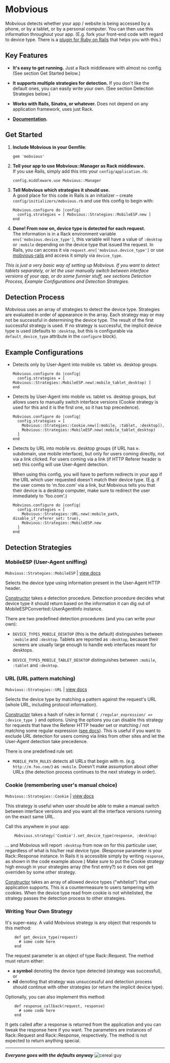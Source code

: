 # Mobvious

Mobvious detects whether your app / website is being accessed by a phone, or by a tablet,
or by a personal computer. You can then use this information throughout your app. (E.g.
fork your front-end code with regard to device type. There is a
[plugin for Ruby on Rails](https://github.com/jistr/mobvious-rails) that helps you with this.)

## Key Features

* **It's easy to get running.** Just a Rack middleware with almost no config. (See
  section Get Started below.)

* **It supports multiple strategies for detection.** If you don't like the default ones,
  you can easily write your own. (See section Detection Strategies below.)

* **Works with Rails, Sinatra, or whatever.** Does not depend on any application
  framework, uses just Rack.

* **[Documentation](http://rdoc.info/github/jistr/mobvious/frames).**
  

## Get Started

1.  **Include Mobvious in your Gemfile**:

        gem 'mobvious'

2.  **Tell your app to use Mobvious::Manager as Rack middleware.**  
    If you use Rails, simply add this into your `config/application.rb`:

        config.middleware.use Mobvious::Manager

3.  **Tell Mobvious which strategies it should use.**  
    A good place for this code in Rails is an initializer – create
    `config/initializers/mobvious.rb` and use this config to begin with:

        Mobvious.configure do |config|
          config.strategies = [ Mobvious::Strategies::MobileESP.new ]
        end

4.  **Done! From now on, device type is detected for each request.**  
    The information is
    in a Rack environment variable `env['mobvious.device_type']`, this variable will
    have a value of `:desktop` or `:mobile` depending on the device type that issued
    the request. In Rails, you can access it via `request.env['mobvious.device_type']`
    or use [mobvious-rails](https://github.com/jistr/mobvious-rails)
    and access it simply via `device_type`.

*This is just a very basic way of setting up Mobvious. If you want to detect
tablets separately, or let the user manually switch between interface versions of your
app, or do some funnier stuff, see sections Detection Process, Example Configurations
and Detection Strategies.*

## Detection Process

Mobvious uses an array of strategies to detect the device type.
Strategies are evaluated in order of appearance in the array. Each strategy may or
may not be successful in determining the device type. The result of the first successful
strategy is used. If no strategy is successful, the implicit device type is used
(defaults to `:desktop`, but this is configurable via `default_device_type` attribute
in the `configure` block).


## Example Configurations

*   Detects only by User-Agent into mobile vs. tablet vs. desktop groups.

        Mobvious.configure do |config|
          config.strategies = [ Mobvious::Strategies::MobileESP.new(:mobile_tablet_desktop) ]
        end

*   Detects by User-Agent into mobile vs. tablet vs. desktop groups, but allows users
    to manually switch interface versions (Cookie strategy is used for this and it is
    the first one, so it has top precedence).

        Mobvious.configure do |config|
          config.strategies = [
            Mobvious::Strategies::Cookie.new([:mobile, :tablet, :desktop]),
            Mobvious::Strategies::MobileESP.new(:mobile_tablet_desktop)
          ]
        end

*   Detects by URL into mobile vs. desktop groups (if URL has `m.` subdomain,
    use mobile interface), but only for users coming directly, not via a link
    clicked. For users coming via a link (if HTTP Referer header is set)
    this config will use User-Agent detection.

    When using this config, you will have to perform redirects in your app if
    the URL which user requested doesn't match their device type.
    (E.g. if the user comes to 'm.foo.com' via a link, but Mobvious tells you
    that their device is a desktop computer, make sure to redirect the user
    immediately to 'foo.com'.)

        Mobvious.configure do |config|
          config.strategies = [
            Mobvious::Strategies::URL.new(:mobile_path, disable_if_referer_set: true),
            Mobvious::Strategies::MobileESP.new
          ]
        end


## Detection Strategies

### MobileESP (User-Agent sniffing)

`Mobvious::Strategies::MobileESP` | [view docs](http://rdoc.info/github/jistr/mobvious/master/Mobvious/Strategies/MobileESP)

Selects the device type using information present in the User-Agent HTTP header.

[Constructor](http://rdoc.info/github/jistr/mobvious/master/Mobvious/Strategies/MobileESP#initialize-instance_method)
takes a detection procedure.
Detection procedure decides what device type it should return based on the
information it can dig out of MobileESPConverted::UserAgentInfo instance.

There are two predefined detection procedures (and you can write your own):

*   `DEVICE_TYPES_MOBILE_DESKTOP` (this is the default)
    distinguishes between `:mobile` and `:desktop`. Tablets
    are reported as `:desktop`, because their screens are usually large enough to handle
    web interfaces meant for desktops.

*   `DEVICE_TYPES_MOBILE_TABLET_DESKTOP` distinguishes between `:mobile`, `:tablet`
    and `:desktop`.

### URL (URL pattern matching)

`Mobvious::Strategies::URL` | [view docs](http://rdoc.info/github/jistr/mobvious/master/Mobvious/Strategies/URL)

Selects the device type by matching a pattern against the request's URL (whole URL,
including protocol information).

[Constructor](http://rdoc.info/github/jistr/mobvious/master/Mobvious/Strategies/URL#initialize-instance_method)
takes a hash of rules in format `{ /regular_expression/ => :device_type }` and options. Using the options you
can disable this strategy for requests that have the Referer HTTP header set or matching / not matching some
regular expression
([see docs](http://rdoc.info/github/jistr/mobvious/master/Mobvious/Strategies/URL#initialize-instance_method)).
This is useful if you want to exclude URL detection for users coming via links from other sites and let the
User-Agent detection take precedence.

There is one predefined rule set:

*   `MOBILE_PATH_RULES` detects all URLs that begin with m. (e.g. `http://m.foo.com/`)
    as `:mobile`. Doesn't make assumption about other URLs (the detection process
    continues to the next strategy in order).

### Cookie (remembering user's manual choice)

`Mobvious::Strategies::Cookie` | [view docs](http://rdoc.info/github/jistr/mobvious/master/Mobvious/Strategies/Cookie)

This strategy is useful when user should be able to make a manual switch between
interface versions and you want all the interface versions running on the exact same URL.

Call this anywhere in your app:

        Mobvious.strategy('Cookie').set_device_type(response, :desktop)
        
… and Mobvious will report `:desktop` from now on for this particular user, regardless
of what is his/her real device type. (Response parameter is your Rack::Response instance.
In Rails it is accessible simply by writing `response`, as shown in the code example above.)
Make sure to put the Cookie strategy high enough in your strategies array
(the first entry?) so it does not get overriden by some other strategy.

[Constructor](http://rdoc.info/github/jistr/mobvious/master/Mobvious/Strategies/Cookie#initialize-instance_method)
takes an array of allowed device types ("whitelist") that your
application supports. This is a countermeasure to users tampering with cookies. When
the device type read from cookie is not whitelisted, the strategy passes the detection
process to other strategies.

### Writing Your Own Strategy

It's super-easy. A valid Mobvious strategy is any object that responds to this method:

        def get_device_type(request)
          # some code here
        end

The request parameter is an object of type Rack::Request. The method must return either:

*   **a symbol** denoting the device type detected (strategy was successful), or
*   **nil** denoting that strategy was unsuccessful and detection process should continue
    with other strategies (or return the implicit device type).


Optionally, you can also implement this method:

        def response_callback(request, response)
          # some code here
        end

It gets called after a response is returned from the application and you can tweak the
response here if you want. The parameters are instances of Rack::Request
and Rack::Response, respectively. The method is not expected to return anything special.

---

***Everyone goes with the defaults anyway*** ![cereal guy](https://github.com/engina/9gagtension/raw/master/rages/cereal-guy.jpg)